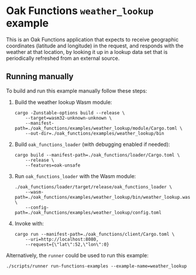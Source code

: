 # Oak Functions `weather_lookup` example

This is an Oak Functions application that expects to receive geographic
coordinates (latitude and longitude) in the request, and responds with the
weather at that location, by looking it up in a lookup data set that is
periodically refreshed from an external source.

## Running manually

To build and run this example manually follow these steps:

1. Build the weather lookup Wasm module:

   ```shell
   cargo -Zunstable-options build --release \
       --target=wasm32-unknown-unknown \
       --manifest-path=./oak_functions/examples/weather_lookup/module/Cargo.toml \
       --out-dir=./oak_functions/examples/weather_lookup/bin
   ```

1. Build `oak_functions_loader` (with debugging enabled if needed):

   ```shell
   cargo build --manifest-path=./oak_functions/loader/Cargo.toml \
       --release \
       --features=oak-unsafe
   ```

1. Run `oak_functions_loader` with the Wasm module:

   ```shell
   ./oak_functions/loader/target/release/oak_functions_loader \
       --wasm-path=./oak_functions/examples/weather_lookup/bin/weather_lookup.wasm \
       --config-path=./oak_functions/examples/weather_lookup/config.toml
   ```

1. Invoke with:

   ```shell
   cargo run --manifest-path=./oak_functions/client/Cargo.toml \
       --uri=http://localhost:8080,
       --request={\"lat\":52,\"lon\":0}
   ```

Alternatively, the `runner` could be used to run this example:

```shell
./scripts/runner run-functions-examples --example-name=weather_lookup
```

